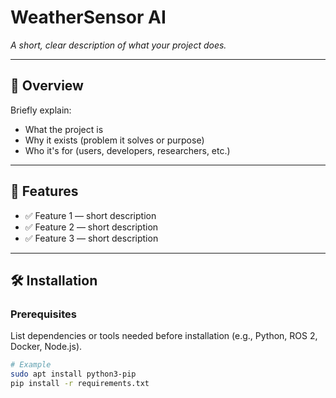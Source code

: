# WeatherSensor AI
_A short, clear description of what your project does._

---

## 🚀 Overview
Briefly explain:
- What the project is
- Why it exists (problem it solves or purpose)
- Who it's for (users, developers, researchers, etc.)

---

## 🧠 Features
- ✅ Feature 1 — short description  
- ✅ Feature 2 — short description  
- ✅ Feature 3 — short description  

---

## 🛠️ Installation

### Prerequisites
List dependencies or tools needed before installation (e.g., Python, ROS 2, Docker, Node.js).

```bash
# Example
sudo apt install python3-pip
pip install -r requirements.txt
